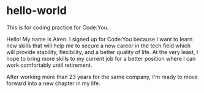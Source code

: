 # hello-world
This is for coding practice for Code:You.

Hello! My name is Airen. I signed up for Code:You because I want to learn new skills that will help me to secure a new career in the tech field which will provide stability, flexibility, and a better quality of life. At the very least, I hope to bring more skills to my current job for a better position where I can work comfortably until retirement.

After working more than 23 years for the same company, I'm ready to move forward into a new chapter in my life.
